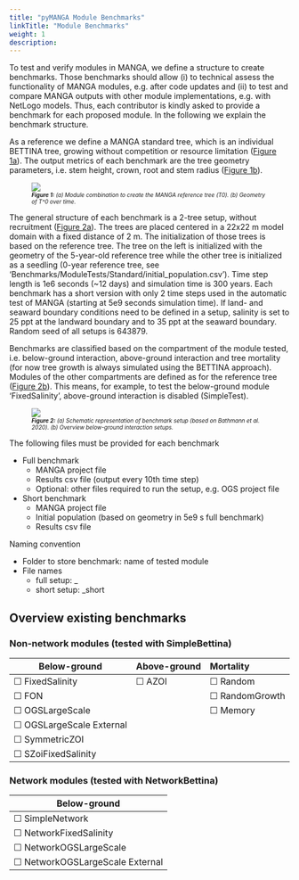 ```yaml
---
title: "pyMANGA Module Benchmarks"
linkTitle: "Module Benchmarks"
weight: 1
description:
---
```


To test and verify modules in MANGA, we define a structure to create benchmarks. 
Those benchmarks should allow (i) to technical assess the functionality of MANGA modules, e.g. after code updates and (ii) to test and compare MANGA outputs with other module implementations, e.g. with NetLogo models.
Thus, each contributor is kindly asked to provide a benchmark for each proposed module.
In the following we explain the benchmark structure.

As a reference we define a MANGA standard tree, which is an individual BETTINA tree, growing without competition or resource limitation (<a href="/docs/Benchmarks/_index/#Figure_1">Figure 1a</a>).
The output metrics of each benchmark are the tree geometry parameters, i.e. stem height, crown, root and stem radius (<a href="/docs/Benchmarks/_index/#Figure_1">Figure 1b</a>).


<figure>
<a name="Figure_1"></a>
<img src="/pictures/benchmarks/reference_tree.jpg">
<figcaption><font size = "1"><i><b>Figure 1:</b> (a) Module combination to create the MANGA reference tree (T0). (b) Geometry of T^0 over time.</i></font></figcaption>
</figure><p>

The general structure of each benchmark is a 2-tree setup, without recruitment (<a href="/docs/Benchmarks/_index/#Figure_2">Figure 2a</a>).
The trees are placed centered in a 22x22 m model domain with a fixed distance of 2 m. 
The initialization of those trees is based on the reference tree. 
The tree on the left is initialized with the geometry of the 5-year-old reference tree while the other tree is initialized as a seedling (0-year reference tree, see ‘Benchmarks/ModuleTests/Standard/initial_population.csv’). 
Time step length is 1e6 seconds (~12 days) and simulation time is 300 years. Each benchmark has a short version with only 2 time steps used in the automatic test of MANGA (starting at 5e9 seconds simulation time). 
If land- and seaward boundary conditions need to be defined in a setup, salinity is set to 25 ppt at the landward boundary and to 35 ppt at the seaward boundary. 
Random seed of all setups is 643879.

Benchmarks are classified based on the compartment of the module tested, i.e. below-ground interaction, above-ground interaction and tree mortality (for now tree growth is always simulated using the BETTINA approach). 
Modules of the other compartments are defined as for the reference tree  (<a href="/docs/Benchmarks/_index/#Figure_2">Figure 2b</a>). 
This means, for example, to test the below-ground module ‘FixedSalinity’, above-ground interaction is disabled (SimpleTest).

<figure>
<a name="Figure_2"></a>
<img src="/pictures/benchmarks/basic_setup.jpg">
<figcaption><font size = "1"><i><b>Figure 2:</b> (a) Schematic representation of benchmark setup (based on Bathmann et al. 2020). (b) Overview below-ground interaction setups.</i></font></figcaption>
</figure><p>

The following files must be provided for each benchmark
-	Full benchmark  
     + MANGA project file  
     + Results csv file (output every 10th time step)
     + Optional: other files required to run the setup, e.g. OGS project file 
-	Short benchmark  
     + MANGA project file
     + Initial population (based on geometry in 5e9 s full benchmark)
     + Results csv file 
 
Naming convention
-	Folder to store benchmark: name of tested module
-	File names  
    + full setup: <below>_<above>_<growth>_<mortality>
    + short setup: <name-full-setup>_short

## Overview existing benchmarks

### Non-network modules (tested with SimpleBettina)

| Below-ground | Above-ground | Mortality |
| --- | --- |:----------------------------------------------------------- |  
| &#x2610; FixedSalinity            | &#x2610; AZOI | &#x2610; Random |
| &#x2610; FON                      |               | &#x2610; RandomGrowth|
| &#x2610; OGSLargeScale            |               | &#x2610; Memory |
| &#x2610; OGSLargeScale External   |               |  |
| &#x2610; SymmetricZOI             |               |  |
| &#x2610; SZoiFixedSalinity        |               |  |

### Network modules (tested with NetworkBettina)

| Below-ground | 
| --- | 
| &#x2610; SimpleNetwork            | 
| &#x2610; NetworkFixedSalinity     | 
| &#x2610; NetworkOGSLargeScale     | 
| &#x2610; NetworkOGSLargeScale External    |  
